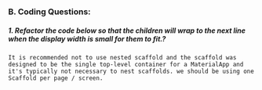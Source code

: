 ### B. Coding Questions:
  ##### 1.  Refactor the code below so that the children will wrap to the next line when the display width is small for them to fit.?
    It is recommended not to use nested scaffold and the scaffold was designed to be the single top-level container for a MaterialApp and it's typically not necessary to nest scaffolds. we should be using one Scaffold per page / screen.
